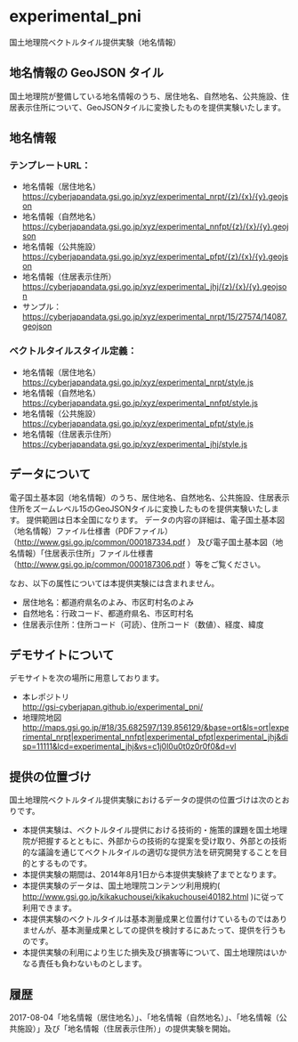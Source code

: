 experimental_pni
================
国土地理院ベクトルタイル提供実験（地名情報）

## 地名情報の GeoJSON タイル
国土地理院が整備している地名情報のうち、居住地名、自然地名、公共施設、住居表示住所について、GeoJSONタイルに変換したものを提供実験いたします。

## 地名情報
### テンプレートURL：
- 地名情報（居住地名）
https://cyberjapandata.gsi.go.jp/xyz/experimental_nrpt/{z}/{x}/{y}.geojson
- 地名情報（自然地名）
https://cyberjapandata.gsi.go.jp/xyz/experimental_nnfpt/{z}/{x}/{y}.geojson
- 地名情報（公共施設）
https://cyberjapandata.gsi.go.jp/xyz/experimental_pfpt/{z}/{x}/{y}.geojson
- 地名情報（住居表示住所）
https://cyberjapandata.gsi.go.jp/xyz/experimental_jhj/{z}/{x}/{y}.geojson
- サンプル：
https://cyberjapandata.gsi.go.jp/xyz/experimental_nrpt/15/27574/14087.geojson

### ベクトルタイルスタイル定義： 
- 地名情報（居住地名） 
https://cyberjapandata.gsi.go.jp/xyz/experimental_nrpt/style.js
- 地名情報（自然地名） 
https://cyberjapandata.gsi.go.jp/xyz/experimental_nnfpt/style.js
- 地名情報（公共施設） 
https://cyberjapandata.gsi.go.jp/xyz/experimental_pfpt/style.js
- 地名情報（住居表示住所） 
https://cyberjapandata.gsi.go.jp/xyz/experimental_jhj/style.js

## データについて
電子国土基本図（地名情報）のうち、居住地名、自然地名、公共施設、住居表示住所をズームレベル15のGeoJSONタイルに変換したものを提供実験いたします。
提供範囲は日本全国になります。
データの内容の詳細は、電子国土基本図（地名情報）ファイル仕様書（PDFファイル）（http://www.gsi.go.jp/common/000187334.pdf ）
及び電子国土基本図（地名情報）「住居表示住所」ファイル仕様書（http://www.gsi.go.jp/common/000187306.pdf ）等をご覧ください。

なお、以下の属性については本提供実験には含まれません。
- 居住地名：都道府県名のよみ、市区町村名のよみ  
- 自然地名：行政コード、都道府県名、市区町村名  
- 住居表示住所：住所コード（可読）、住所コード（数値）、経度、緯度  


## デモサイトについて
デモサイトを次の場所に用意しております。
- 本レポジトリ  
http://gsi-cyberjapan.github.io/experimental_pni/
- 地理院地図  
http://maps.gsi.go.jp/#18/35.682597/139.856129/&base=ort&ls=ort|experimental_nrpt|experimental_nnfpt|experimental_pfpt|experimental_jhj&disp=11111&lcd=experimental_jhj&vs=c1j0l0u0t0z0r0f0&d=vl

## 提供の位置づけ
国土地理院ベクトルタイル提供実験におけるデータの提供の位置づけは次のとおりです。
- 本提供実験は、ベクトルタイル提供における技術的・施策的課題を国土地理院が把握するとともに、外部からの技術的な提案を受け取り、外部との技術的な議論を通じてベクトルタイルの適切な提供方法を研究開発することを目的とするものです。
- 本提供実験の期間は、2014年8月1日から本提供実験終了までとなります。
- 本提供実験のデータは、国土地理院コンテンツ利用規約( http://www.gsi.go.jp/kikakuchousei/kikakuchousei40182.html )に従って利用できます。
- 本提供実験のベクトルタイルは基本測量成果と位置付けているものではありませんが、基本測量成果としての提供を検討するにあたって、提供を行うものです。
- 本提供実験の利用により生じた損失及び損害等について、国土地理院はいかなる責任も負わないものとします。

## 履歴
2017-08-04「地名情報（居住地名）」、「地名情報（自然地名）」、「地名情報（公共施設）」及び「地名情報（住居表示住所）」の提供実験を開始。
